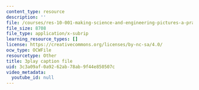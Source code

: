```yaml
---
content_type: resource
description: ''
file: /courses/res-10-001-making-science-and-engineering-pictures-a-practical-guide-to-presenting-your-work-spring-2016/3c3a09af0a9262ab78ab9f44e850507c_IuCpd9kyeSM.srt
file_size: 8708
file_type: application/x-subrip
learning_resource_types: []
license: https://creativecommons.org/licenses/by-nc-sa/4.0/
ocw_type: OCWFile
resourcetype: Other
title: 3play caption file
uid: 3c3a09af-0a92-62ab-78ab-9f44e850507c
video_metadata:
  youtube_id: null
---
```

